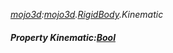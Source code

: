 _[mojo3d](../../modules/mojo3d/mojo3d-module.md):[mojo3d](../../modules/mojo3d/mojo3d-module.md).[RigidBody](../../modules/mojo3d/mojo3d-rigidbody.md).Kinematic_
##### Property Kinematic:[Bool](../../modules/wonkey/wonkey-types-bool.md)
